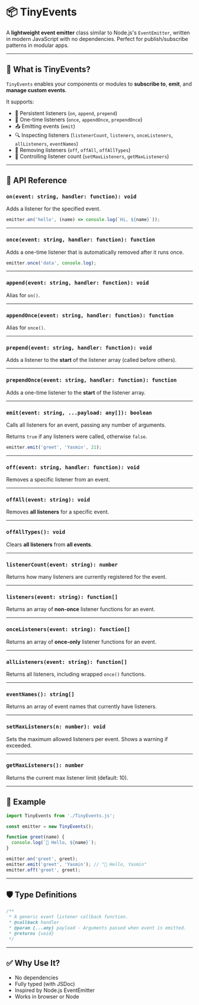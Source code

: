 # 📦 TinyEvents

A **lightweight event emitter** class similar to Node.js's `EventEmitter`, written in modern JavaScript with no dependencies. Perfect for publish/subscribe patterns in modular apps.

---

## 🧠 What is TinyEvents?

`TinyEvents` enables your components or modules to **subscribe to**, **emit**, and **manage custom events**.

It supports:

* 🔁 Persistent listeners (`on`, `append`, `prepend`)
* 🔂 One-time listeners (`once`, `appendOnce`, `prependOnce`)
* 📤 Emitting events (`emit`)
* 🔍 Inspecting listeners (`listenerCount`, `listeners`, `onceListeners`, `allListeners`, `eventNames`)
* 🧹 Removing listeners (`off`, `offAll`, `offAllTypes`)
* 🚦 Controlling listener count (`setMaxListeners`, `getMaxListeners`)

---

## 🔧 API Reference

### `on(event: string, handler: function): void`

Adds a listener for the specified event.

```js
emitter.on('hello', (name) => console.log(`Hi, ${name}`));
```

---

### `once(event: string, handler: function): function`

Adds a one-time listener that is automatically removed after it runs once.

```js
emitter.once('data', console.log);
```

---

### `append(event: string, handler: function): void`

Alias for `on()`.

---

### `appendOnce(event: string, handler: function): function`

Alias for `once()`.

---

### `prepend(event: string, handler: function): void`

Adds a listener to the **start** of the listener array (called before others).

---

### `prependOnce(event: string, handler: function): function`

Adds a one-time listener to the **start** of the listener array.

---

### `emit(event: string, ...payload: any[]): boolean`

Calls all listeners for an event, passing any number of arguments.

Returns `true` if any listeners were called, otherwise `false`.

```js
emitter.emit('greet', 'Yasmin', 21);
```

---

### `off(event: string, handler: function): void`

Removes a specific listener from an event.

---

### `offAll(event: string): void`

Removes **all listeners** for a specific event.

---

### `offAllTypes(): void`

Clears **all listeners** from **all events**.

---

### `listenerCount(event: string): number`

Returns how many listeners are currently registered for the event.

---

### `listeners(event: string): function[]`

Returns an array of **non-once** listener functions for an event.

---

### `onceListeners(event: string): function[]`

Returns an array of **once-only** listener functions for an event.

---

### `allListeners(event: string): function[]`

Returns all listeners, including wrapped `once()` functions.

---

### `eventNames(): string[]`

Returns an array of event names that currently have listeners.

---

### `setMaxListeners(n: number): void`

Sets the maximum allowed listeners per event. Shows a warning if exceeded.

---

### `getMaxListeners(): number`

Returns the current max listener limit (default: 10).

---

## 🧪 Example

```js
import TinyEvents from './TinyEvents.js';

const emitter = new TinyEvents();

function greet(name) {
  console.log(`👋 Hello, ${name}`);
}

emitter.on('greet', greet);
emitter.emit('greet', 'Yasmin'); // "👋 Hello, Yasmin"
emitter.off('greet', greet);
```

---

## 🛡️ Type Definitions

```ts
/**
 * A generic event listener callback function.
 * @callback handler
 * @param {...any} payload - Arguments passed when event is emitted.
 * @returns {void}
 */
```

---

## ✅ Why Use It?

* No dependencies
* Fully typed (with JSDoc)
* Inspired by Node.js EventEmitter
* Works in browser or Node
